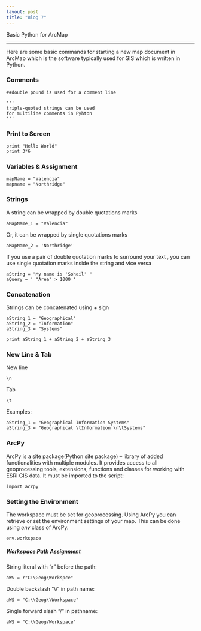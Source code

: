 ```yaml
---
layout: post
title: "Blog 7"
---
```

Basic Python for ArcMap
__________________

Here are some basic commands for starting a new map document in ArcMap which is the software typically used for GIS which is written in Python.

### Comments
	##double pound is used for a comment line

	'''
	triple-quoted strings can be used
	for multiline comments in Pyhton
	'''

### Print to Screen
	print "Hello World"
	print 3*6

### Variables & Assignment
	mapName = "Valencia"
	mapname = "Northridge"

### Strings
A string can be wrapped by double quotations marks

	aMapName_1 = "Valencia"

Or, it can be wrapped by single quotations marks

	aMapName_2 = 'Northridge'

If you use a pair of double quotation marks to surround your text , you can use single quotation marks inside the string and vice versa

	aString = "My name is 'Soheil' "
	aQuery = ' "Area" > 1000 '

### Concatenation
Strings can be concatenated using + sign

	aString_1 = "Geographical"
	aString_2 = "Information"
	aString_3 = "Systems"

	print aString_1 + aString_2 + aString_3

### New Line & Tab
New line

	\n

Tab

	\t

Examples:

	aString_1 = "Geographical Information Systems"
	aString_3 = "Geographical \tInformation \n\tSystems"

### ArcPy
ArcPy is a site package(Python site package) – library of added functionalities with multiple modules. It provides access to all geoprocessing tools, extensions, functions and classes for working with ESRI GIS data.
It must be imported to the script:

	import acrpy

### Setting the Environment
The workspace must be set for geoprocessing. Using ArcPy you can retrieve or set the environment settings of your map. This can be done using *env* class of ArcPy.

	env.workspace

##### Workspace Path Assignment
String literal with “r” before the path:

	aWS = r"C:\Geog\Workspce"

Double backslash “\\\” in path name:

	aWS = "C:\\Geog\\Workspace"
	
Single forward slash “/” in pathname:

	aWS = "C:\\Geog/Workspace"
